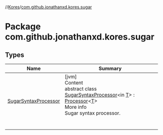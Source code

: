 //[Kores](../index.md)/[com.github.jonathanxd.kores.sugar](index.md)



# Package com.github.jonathanxd.kores.sugar  


## Types  
  
|  Name|  Summary| 
|---|---|
| <a name="com.github.jonathanxd.kores.sugar/SugarSyntaxProcessor///PointingToDeclaration/"></a>[SugarSyntaxProcessor](-sugar-syntax-processor/index.md)| <a name="com.github.jonathanxd.kores.sugar/SugarSyntaxProcessor///PointingToDeclaration/"></a>[jvm]  <br>Content  <br>abstract class [SugarSyntaxProcessor](-sugar-syntax-processor/index.md)<in [T](-sugar-syntax-processor/index.md)> : [Processor](../com.github.jonathanxd.kores.processor/-processor/index.md)<[T](-sugar-syntax-processor/index.md)>   <br>More info  <br>Sugar syntax processor.  <br><br><br>

